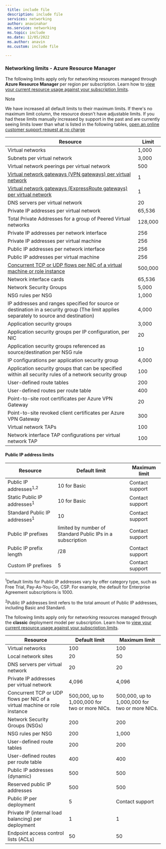```yaml
---
 title: include file
 description: include file
 services: networking
 author: anavinahar
 ms.service: networking
 ms.topic: include
 ms.date: 12/05/2022
 ms.author: anavin
 ms.custom: include file

---
```

### <a name="azure-resource-manager-virtual-networking-limits"></a>Networking limits - Azure Resource Manager
The following limits apply only for networking resources managed through **Azure Resource Manager** per region per subscription. Learn how to [view your current resource usage against your subscription limits](../articles/networking/check-usage-against-limits.md).

> [!NOTE]
> We have increased all default limits to their maximum limits. If there's no maximum limit column, the resource doesn't have adjustable limits. If you had these limits manually increased by support in the past and are currently seeing limits lower than what is listed in the following tables, [open an online customer support request at no charge](../articles/azure-resource-manager/templates/error-resource-quota.md)

| Resource | Limit | 
| --- | --- |
| Virtual networks |1,000 |
| Subnets per virtual network |3,000 |
| Virtual network peerings per virtual network |500 |
| [Virtual network gateways (VPN gateways) per virtual network](../articles/vpn-gateway/about-gateway-skus.md#benchmark) |1 |
| [Virtual network gateways (ExpressRoute gateways) per virtual network](../articles/expressroute/expressroute-about-virtual-network-gateways.md#gwsku) |1 |
| DNS servers per virtual network |20 |
| Private IP addresses per virtual network |65,536 |
| Total Private Addresses for a group of Peered Virtual networks | 128,000 |
| Private IP addresses per network interface |256 |
| Private IP addresses per virtual machine |256 |
| Public IP addresses per network interface |256 |
| Public IP addresses per virtual machine |256 |
| [Concurrent TCP or UDP flows per NIC of a virtual machine or role instance](../articles/virtual-network/virtual-machine-network-throughput.md#flow-limits-and-active-connections-recommendations) |500,000 |
| Network interface cards |65,536 |
| Network Security Groups |5,000 |
| NSG rules per NSG |1,000 |
| IP addresses and ranges specified for source or destination in a security group (The limit applies separately to source and destination) |4,000 |
| Application security groups |3,000 |
| Application security groups per IP configuration, per NIC | 20 |
| Application security groups referenced as source/destination per NSG rule | 10 |
| IP configurations per application security group |4,000 |
| Application security groups that can be specified within all security rules of a network security group |100 |
| User-defined route tables |200 |
| User-defined routes per route table |400 |
| Point-to-site root certificates per Azure VPN Gateway |20 |
| Point-to-site revoked client certificates per Azure VPN Gateway |300 |
| Virtual network TAPs |100 |
| Network interface TAP configurations per virtual network TAP |100 |

#### <a name="publicip-address"></a>Public IP address limits
| Resource | Default limit | Maximum limit |
| --- | --- | --- |
| Public IP addresses<sup>1,2</sup> | 10 for Basic | Contact support |
| Static Public IP addresses<sup>1</sup> | 10 for Basic | Contact support |
| Standard Public IP addresses<sup>1</sup> | 10 | Contact support |
| Public IP prefixes | limited by number of Standard Public IPs in a subscription | Contact support |
| Public IP prefix length | /28 | Contact support |
| Custom IP prefixes | 5 | Contact support |

<sup>1</sup>Default limits for Public IP addresses vary by offer category type, such as Free Trial, Pay-As-You-Go, CSP. For example, the default for Enterprise Agreement subscriptions is 1000.

<sup>2</sup>Public IP addresses limit refers to the total amount of Public IP addresses, including Basic and Standard. 

<a name="virtual-networking-limits-classic"></a>The following limits apply only for networking resources managed through the **classic** deployment model per subscription. Learn how to [view your current resource usage against your subscription limits](../articles/networking/check-usage-against-limits.md).

| Resource | Default limit | Maximum limit |
| --- | --- | --- |
| Virtual networks |100 |100 |
| Local network sites |20 |50 |
| DNS servers per virtual network |20 |20 |
| Private IP addresses per virtual network |4,096 |4,096 |
| Concurrent TCP or UDP flows per NIC of a virtual machine or role instance |500,000, up to 1,000,000 for two or more NICs. |500,000, up to 1,000,000 for two or more NICs. |
| Network Security Groups (NSGs) |200 |200 |
| NSG rules per NSG |200 |1,000 |
| User-defined route tables |200 |200 |
| User-defined routes per route table |400 |400 |
| Public IP addresses (dynamic) |500 |500 |
| Reserved public IP addresses |500 |500 |
| Public IP per deployment |5 |Contact support |
| Private IP (internal load balancing) per deployment |1 |1 |
| Endpoint access control lists (ACLs) |50 |50 |
